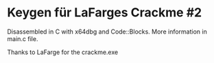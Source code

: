 # Keygen für LaFarges Crackme #2
Disassembled in C with x64dbg and Code::Blocks. More information in main.c file.

Thanks to LaFarge for the crackme.exe 



